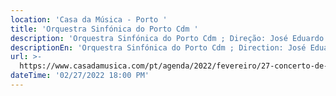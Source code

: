 ```yaml
---
location: 'Casa da Música - Porto '
title: 'Orquestra Sinfónica do Porto Cdm '
description: 'Orquestra Sinfónica do Porto Cdm ; Direção: José Eduardo Gomes '
descriptionEn: 'Orquestra Sinfónica do Porto Cdm ; Direction: José Eduardo Gomes '
url: >-
  https://www.casadamusica.com/pt/agenda/2022/fevereiro/27-concerto-de-carnaval/67075/?lang=pt#tab=0
dateTime: '02/27/2022 18:00 PM'
---
```


